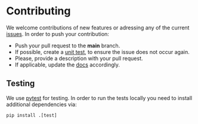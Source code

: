 # Contributing

We welcome contributions of new features or adressing any of the current [issues](https://github.com/morph-kgc/morph-kgc/issues). In order to push your contribution:

- Push your pull request to the **main** branch.
- If possible, create a [unit test](https://github.com/morph-kgc/morph-kgc/tree/main/test), to ensure the issue does not occur again.
- Please, provide a description with your pull request.
- If applicable, update the [docs](https://github.com/morph-kgc/morph-kgc/tree/main/docs) accordingly.

## Testing

We use [pytest](https://docs.pytest.org) for testing. In order to run the tests locally you need to install additional dependencies via:

```
pip install .[test]
```
